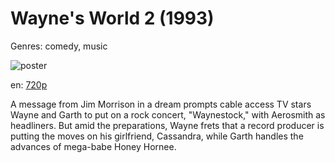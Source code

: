 # Wayne's World 2 (1993)

Genres: comedy, music

![poster](http://image.tmdb.org/t/p/w500/pBs9DuzWhqWX7vPjzB6AvAXKXzM.jpg)

en:
  [720p](magnet:?xt=urn:btih:C5EEBFE0E1848C506A324F55C9801E9E29A34348&tr=udp://glotorrents.pw:6969/announce&tr=udp://tracker.opentrackr.org:1337/announce&tr=udp://torrent.gresille.org:80/announce&tr=udp://tracker.openbittorrent.com:80&tr=udp://tracker.coppersurfer.tk:6969&tr=udp://tracker.leechers-paradise.org:6969&tr=udp://p4p.arenabg.ch:1337&tr=udp://tracker.internetwarriors.net:1337)
  


A message from Jim Morrison in a dream prompts cable access TV stars Wayne and Garth to put on a rock concert, "Waynestock," with Aerosmith as headliners. But amid the preparations, Wayne frets that a record producer is putting the moves on his girlfriend, Cassandra, while Garth handles the advances of mega-babe Honey Hornee.